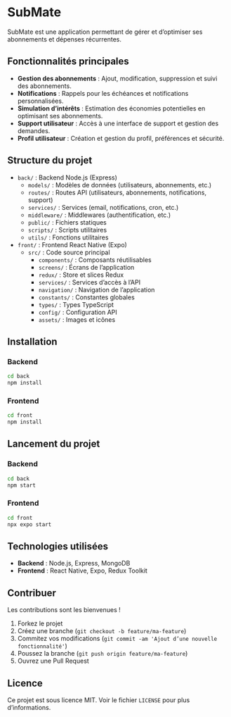 # SubMate

SubMate est une application permettant de gérer et d’optimiser ses abonnements et dépenses récurrentes.

## Fonctionnalités principales

- **Gestion des abonnements** : Ajout, modification, suppression et suivi des abonnements.
- **Notifications** : Rappels pour les échéances et notifications personnalisées.
- **Simulation d’intérêts** : Estimation des économies potentielles en optimisant ses abonnements.
- **Support utilisateur** : Accès à une interface de support et gestion des demandes.
- **Profil utilisateur** : Création et gestion du profil, préférences et sécurité.

## Structure du projet

- `back/` : Backend Node.js (Express)
  - `models/` : Modèles de données (utilisateurs, abonnements, etc.)
  - `routes/` : Routes API (utilisateurs, abonnements, notifications, support)
  - `services/` : Services (email, notifications, cron, etc.)
  - `middleware/` : Middlewares (authentification, etc.)
  - `public/` : Fichiers statiques
  - `scripts/` : Scripts utilitaires
  - `utils/` : Fonctions utilitaires
- `front/` : Frontend React Native (Expo)
  - `src/` : Code source principal
    - `components/` : Composants réutilisables
    - `screens/` : Écrans de l’application
    - `redux/` : Store et slices Redux
    - `services/` : Services d’accès à l’API
    - `navigation/` : Navigation de l’application
    - `constants/` : Constantes globales
    - `types/` : Types TypeScript
    - `config/` : Configuration API
    - `assets/` : Images et icônes

## Installation

### Backend

```bash
cd back
npm install
```

### Frontend

```bash
cd front
npm install
```

## Lancement du projet

### Backend

```bash
cd back
npm start
```

### Frontend

```bash
cd front
npx expo start
```

## Technologies utilisées

- **Backend** : Node.js, Express, MongoDB
- **Frontend** : React Native, Expo, Redux Toolkit

## Contribuer

Les contributions sont les bienvenues !

1. Forkez le projet
2. Créez une branche (`git checkout -b feature/ma-feature`)
3. Commitez vos modifications (`git commit -am 'Ajout d’une nouvelle fonctionnalité'`)
4. Poussez la branche (`git push origin feature/ma-feature`)
5. Ouvrez une Pull Request

## Licence

Ce projet est sous licence MIT. Voir le fichier `LICENSE` pour plus d’informations.
